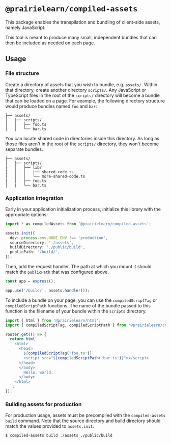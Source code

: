 # `@prairielearn/compiled-assets`

This package enables the transpilation and bundling of client-side assets, namely JavaScript.

This tool is meant to produce many small, independent bundles that can then be included as needed on each page.

## Usage

### File structure

Create a directory of assets that you wish to bundle, e.g. `assets/`. Within that directory, create another directory `scripts/`. Any JavaScript or TypeScript files in the root of the `scripts/` directory will become a bundle that can be loaded on a page. For example, the following directory structure would produce bundles named `foo` and `bar`:

```
├── assets/
│   ├── scripts/
│   │   ├── foo.ts
│   │   └── bar.ts
```

You can locate shared code in directories inside this directory. As long as those files aren't in the root of the `scripts/` directory, they won't become separate bundles.

```
├── assets/
│   ├── scripts/
|   │   ├── lib/
|   │   │   ├── shared-code.ts
|   │   │   └── more-shared-code.ts
|   │   ├── foo.ts
│   |   └── bar.ts
```

### Application integration

Early in your application initialization process, initialize this library with the appropriate options:

```ts
import * as compiledAssets from '@prairielearn/compiled-assets';

assets.init({
  dev: process.env.NODE_ENV !== 'production',
  sourceDirectory: './assets',
  buildDirectory: './public/build',
  publicPath: '/build/',
});
```

Then, add the request handler. The path at which you mount it should match the `publicPath` that was configured above.

```ts
const app = express();

app.use('/build/', assets.handler());
```

To include a bundle on your page, you can use the `compiledScriptTag` or `compiledScriptPath` functions. The name of the bundle passed to this function is the filename of your bundle within the `scripts` directory.

```ts
import { html } from '@prairielearn/html';
import { compiledScriptTag, compiledScriptPath } from '@prairielearn/compiled-assets';

router.get(() => {
  return html`
    <html>
      <head>
        ${compiledScriptTag('foo.ts')}
        <script src="${compiledScriptPath('bar.ts')}"></script>
      </head>
      </body>
        Hello, world.
      </body>
    </html>
  `;
});
```

### Building assets for production

For production usage, assets must be precompiled with the `compiled-assets build` command. Note that the source directory and build directory should match the values provided to `assets.init`.

```sh
$ compiled-assets build ./assets ./public/build
```
